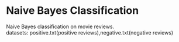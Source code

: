 # Naive Bayes Classification<br>
Naive Bayes classification on movie reviews.<br>
datasets: positive.txt(positive reviews),negative.txt(negative reviews)
